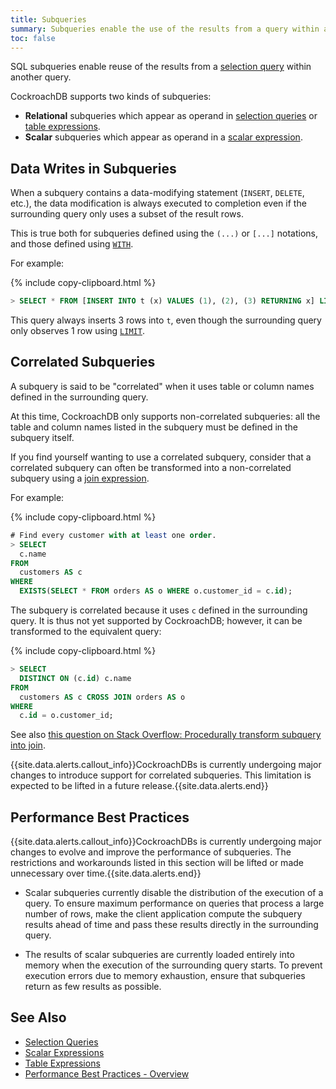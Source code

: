 ```yaml
---
title: Subqueries
summary: Subqueries enable the use of the results from a query within another query.
toc: false
---
```


SQL subqueries enable reuse of the results from a [selection query](selection-queries.html) within another query.

CockroachDB supports two kinds of subqueries:

- **Relational** subqueries which appear as operand in [selection queries](selection-queries.html) or [table expressions](table-expressions.html).
- **Scalar** subqueries which appear as operand in a [scalar expression](scalar-expressions.html).

## Data Writes in Subqueries

When a subquery contains a data-modifying statement (`INSERT`,
`DELETE`, etc.), the data modification is always executed to
completion even if the surrounding query only uses a subset of the
result rows.

This is true both for subqueries defined using the `(...)` or `[...]`
notations, and those defined using
[`WITH`](common-table-expressions.html).

For example:

{% include copy-clipboard.html %}
~~~ sql
> SELECT * FROM [INSERT INTO t (x) VALUES (1), (2), (3) RETURNING x] LIMIT 1;
~~~

This query always inserts 3 rows into `t`, even though the surrounding
query only observes 1 row using [`LIMIT`](limit-offset.html).

## Correlated Subqueries

A subquery is said to be "correlated" when it uses table or column
names defined in the surrounding query.

At this time, CockroachDB only supports non-correlated subqueries: all the table and column names listed in the subquery must be defined in the subquery itself.

If you find yourself wanting to use a correlated subquery, consider that a correlated subquery can often be transformed into a non-correlated subquery using a [join expression](joins.html).

For example:

{% include copy-clipboard.html %}
~~~ sql
# Find every customer with at least one order.
> SELECT
  c.name
FROM
  customers AS c
WHERE
  EXISTS(SELECT * FROM orders AS o WHERE o.customer_id = c.id);
~~~

The subquery is correlated because it uses `c` defined in the
surrounding query. It is thus not yet supported by CockroachDB;
however, it can be transformed to the equivalent query:

{% include copy-clipboard.html %}
~~~ sql
> SELECT
  DISTINCT ON (c.id) c.name
FROM
  customers AS c CROSS JOIN orders AS o
WHERE
  c.id = o.customer_id;
~~~

See also [this question on Stack Overflow: Procedurally transform subquery into join](https://stackoverflow.com/questions/1772609/procedurally-transform-subquery-into-join).

{{site.data.alerts.callout_info}}CockroachDBs is currently undergoing major changes to introduce support for correlated subqueries. This limitation is expected to be lifted in a future release.{{site.data.alerts.end}}

## Performance Best Practices

{{site.data.alerts.callout_info}}CockroachDBs is currently undergoing major changes to evolve and improve the performance of subqueries. The restrictions and workarounds listed in this section will be lifted or made unnecessary over time.{{site.data.alerts.end}}

- Scalar subqueries currently disable the distribution of the execution of a query. To ensure maximum performance on queries that process a large number of rows, make the client application compute the subquery results ahead of time and pass these results directly in the surrounding query.

- The results of scalar subqueries are currently loaded entirely into memory when the execution of the surrounding query starts. To prevent execution errors due to memory exhaustion, ensure that subqueries return as few results as possible.

## See Also

- [Selection Queries](selection-queries.html)
- [Scalar Expressions](scalar-expressions.html)
- [Table Expressions](table-expressions.html)
- [Performance Best Practices - Overview](performance-best-practices-overview.html)
